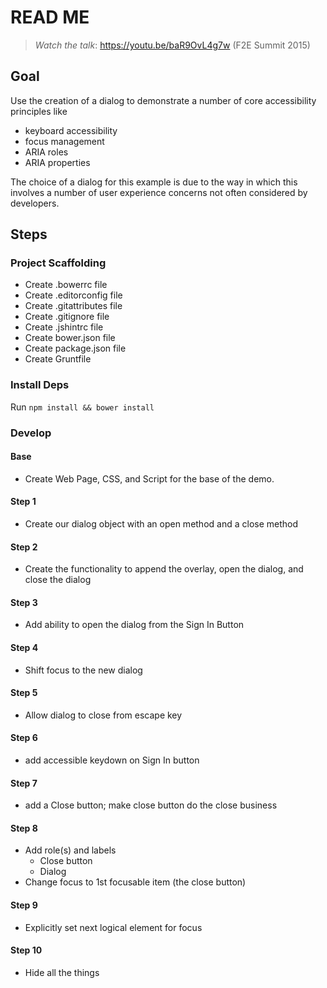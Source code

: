 # READ ME

> *Watch the talk*: https://youtu.be/baR9OvL4g7w (F2E Summit 2015)

## Goal
Use the creation of a dialog to demonstrate a number of core accessibility principles like
* keyboard accessibility
* focus management
* ARIA roles
* ARIA properties

The choice of a dialog for this example is due to the way in which this involves a number of user experience concerns not often considered by developers.

## Steps

### Project Scaffolding

* Create .bowerrc file
* Create .editorconfig file
* Create .gitattributes file
* Create .gitignore file
* Create .jshintrc file
* Create bower.json file
* Create package.json file
* Create Gruntfile

### Install Deps

Run `npm install && bower install`

### Develop

#### Base
* Create Web Page, CSS, and Script for the base of the demo.

#### Step 1
* Create our dialog object with an open method and a close method

#### Step 2
* Create the functionality to append the overlay, open the dialog, and close the dialog

#### Step 3
* Add ability to open the dialog from the Sign In Button

#### Step 4
* Shift focus to the new dialog

#### Step 5
* Allow dialog to close from escape key

#### Step 6
* add accessible keydown on Sign In button

#### Step 7
* add a Close button; make close button do the close business

#### Step 8
* Add role(s) and labels
  * Close button
  * Dialog
* Change focus to 1st focusable item (the close button)

#### Step 9
* Explicitly set next logical element for focus

#### Step 10
* Hide all the things
